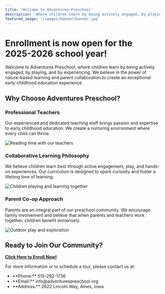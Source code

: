 ```yaml
---
title: 'Welcome to Adventures Preschool'
description: 'Where children learn by being actively engaged, by playing, and by experiencing'
featured_image: '/images/banner/banner.jpg'
---
```


<div class="enrollment-highlight">

# Enrollment is now open for the 2025-2026 school year!

</div>

Welcome to Adventures Preschool, where children learn by being actively engaged, by playing, and by experiencing. We believe in the power of nature-based learning and parent collaboration to create an exceptional early childhood education experience.

## Why Choose Adventures Preschool? <span class="adventure-decoration"></span>

<div class="content-block">

### Professional Teachers
Our experienced and dedicated teaching staff brings passion and expertise to early childhood education. We create a nurturing environment where every child can thrive.

![Reading time with our teachers](/images/about/reading-time-teacher-children.jpg)

</div>

<div class="content-block">

### Collaborative Learning Philosophy
We believe children learn best through active engagement, play, and hands-on experiences. Our curriculum is designed to spark curiosity and foster a lifelong love of learning.

![Children playing and learning together](/images/about/indoor-play-wooden-rocker.jpg)

</div>

<div class="content-block">

### Parent Co-op Approach
Parents are an integral part of our preschool community. We encourage family involvement and believe that when parents and teachers work together, children benefit immensely.

![Outdoor play and exploration](/images/about/outdoor-play-children-crate.jpg)

</div>

## Ready to Join Our Community?

[**Click Here to Enroll Now!**](/enroll/)

<div class="contact-info">

For more information or to schedule a tour, please contact us at:

<ul class="fun-list">
<li>**Phone:** 515-292-1736</li>
<li>**Email:** info@adventurespreschool.org</li>
<li>**Address:** 2622 Lincoln Way, Ames, Iowa</li>
</ul>

</div>
